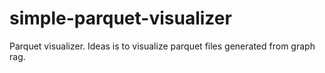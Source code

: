 # simple-parquet-visualizer
Parquet visualizer. Ideas is to visualize parquet files generated from graph rag.
